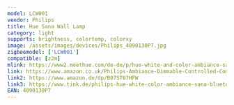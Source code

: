 ```yaml
---
model: LCW001
vendor: Philips
title: Hue Sana Wall Lamp
category: light
supports: brightness, colortemp, colorxy
image: /assets/images/devices/Philips_4090130P7.jpg
zigbeemodel: ['LCW001']
compatible: [z2m]
mlink: https://www2.meethue.com/de-de/p/hue-white-and-color-ambiance-sana-wandleuchte/4090130P9
link: https://www.amazon.co.uk/Philips-Ambiance-Dimmable-Controlled-Compatible/dp/B07FY38KKM
link2: https://www.amazon.de/dp/B07ST67HFW
link3: https://www.tink.de/philips-hue-white-color-ambiance-sana-bluetooth-wandleuchte
EAN: 4090130P7
---
```

